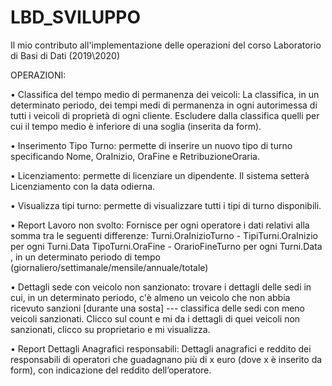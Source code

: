 # LBD_SVILUPPO



Il mio contributo all'implementazione delle operazioni del corso Laboratorio di Basi di Dati (2019\2020)

OPERAZIONI:

• Classifica del tempo medio di permanenza dei veicoli: La classifica, in un determinato periodo, dei tempi medi di permanenza in ogni autorimessa
di tutti i veicoli di proprietà di ogni cliente. Escludere dalla classifica quelli per cui il tempo medio è inferiore di una soglia
(inserita da form). 

• Inserimento Tipo Turno: permette di inserire un nuovo tipo di turno specificando Nome, OraInizio, OraFine e RetribuzioneOraria. 

• Licenziamento: permette di licenziare un dipendente. Il sistema setterà Licenziamento con la data odierna. 

• Visualizza tipi turno: permette di visualizzare tutti i tipi di turno disponibili.

• Report Lavoro non svolto: Fornisce per ogni operatore i dati relativi alla somma tra le seguenti differenze: 
Turni.OraInizioTurno - TipiTurni.OraInizio per ogni Turni.Data
TipoTurni.OraFine - OrarioFineTurno per ogni Turni.Data , in un determinato periodo di tempo (giornaliero/settimanale/mensile/annuale/totale) 

• Dettagli sede con veicolo non sanzionato: trovare i dettagli delle sedi in cui, in un determinato periodo, c'è almeno un veicolo che non abbia
ricevuto sanzioni [durante una sosta] --- classifica delle sedi con meno veicoli sanzionati. Clicco sul count e mi da i dettagli di quei veicoli non sanzionati, clicco su proprietario e mi
visualizza.

• Report Dettagli Anagrafici responsabili: Dettagli anagrafici e reddito dei responsabili di operatori che guadagnano più di x euro (dove x è inserito da form),
con indicazione del reddito dell’operatore. 
